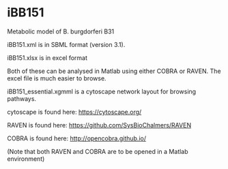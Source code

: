 # iBB151
Metabolic model of B. burgdorferi B31

iBB151.xml is in SBML format (version 3.1).

iBB151.xlsx is in excel format

Both of these can be analysed in Matlab using either COBRA or RAVEN. The excel file is much easier to browse.

iBB151_essential.xgmml is a cytoscape network layout for browsing pathways.

cytoscape is found here: https://cytoscape.org/

RAVEN is found here: https://github.com/SysBioChalmers/RAVEN

COBRA is found here: http://opencobra.github.io/

(Note that both RAVEN and COBRA are to be opened in a Matlab environment)
